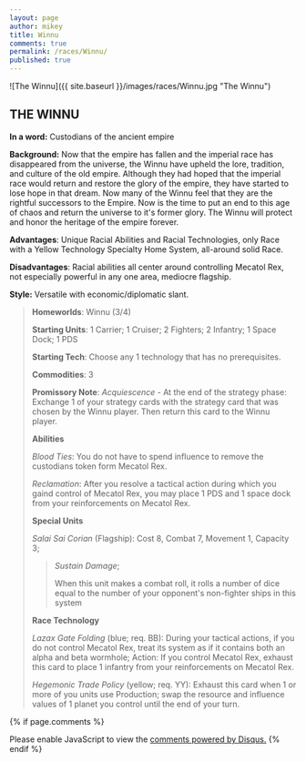 ```yaml
---
layout: page
author: mikey
title: Winnu
comments: true
permalink: /races/Winnu/
published: true
---
```


![The Winnu]({{ site.baseurl }}/images/races/Winnu.jpg "The Winnu")

## THE WINNU

**In a word:** Custodians of the ancient empire

**Background:** Now that the empire has fallen and the imperial race has disappeared from the universe, the Winnu have upheld the lore, tradition, and culture of the old empire.  Although they had hoped that the imperial race would return and restore the glory of the empire, they have started to lose hope in that dream.  Now many of the Winnu feel that they are the rightful successors to the Empire.  Now is the time to put an end to this age of chaos and return the universe to it's former glory.  The Winnu will protect and honor the heritage of the empire forever.

**Advantages**: Unique Racial Abilities and Racial Technologies, only Race with a Yellow Technology Specialty Home System, all-around solid Race.

**Disadvantages**: Racial abilities all center around controlling Mecatol Rex, not especially powerful in any one area, mediocre flagship.

**Style:** Versatile with economic/diplomatic slant.

>**Homeworlds**: Winnu (3/4)
>
>**Starting Units**: 1 Carrier; 1 Cruiser; 2 Fighters; 2 Infantry; 1 Space Dock; 1 PDS
>
>**Starting Tech**: Choose any 1 technology that has no prerequisites. 
>
>**Commodities**: 3
>
>**Promissory Note**: _Acquiescence_ - At the end of the strategy phase: Exchange 1 of your strategy cards with the strategy card that was chosen by the Winnu player. Then return this card to the Winnu player.
>
>**Abilities**
>
>_Blood Ties_: You do not have to spend influence to remove the custodians token form Mecatol Rex.
>
>_Reclamation_: After you resolve a tactical action during which you gaind control of Mecatol Rex, you may place 1 PDS and 1 space dock from your reinforcements on Mecatol Rex.
>
>**Special Units**
>
>_Salai Sai Corian_ (Flagship): Cost 8, Combat 7, Movement 1, Capacity 3; 
>>_Sustain Damage_;
>>
>>When this unit makes a combat roll, it rolls a number of dice equal to the number of your opponent's non-fighter ships in this system 
>
>**Race Technology**
>
>_Lazax Gate Folding_ (blue; req. BB): During your tactical actions, if you do not control Mecatol Rex, treat its system as if it contains both an alpha and beta wormhole; Action: If you control Mecatol Rex, exhaust this card to place 1 infantry from your reinforcements on Mecatol Rex.  
>
>_Hegemonic Trade Policy_ (yellow; req. YY): Exhaust this card when 1 or more of you units use Production; swap the resource and influence values of 1 planet you control until the end of your turn.

{% if page.comments %}
<div id="disqus_thread"></div>
<script>

/**
*  RECOMMENDED CONFIGURATION VARIABLES: EDIT AND UNCOMMENT THE SECTION BELOW TO INSERT DYNAMIC VALUES FROM YOUR PLATFORM OR CMS.
*  LEARN WHY DEFINING THESE VARIABLES IS IMPORTANT: https://disqus.com/admin/universalcode/#configuration-variables*/
/*
var disqus_config = function () {
this.page.url = PAGE_URL;  // Replace PAGE_URL with your page's canonical URL variable
this.page.identifier = PAGE_IDENTIFIER; // Replace PAGE_IDENTIFIER with your page's unique identifier variable
};
*/
(function() { // DON'T EDIT BELOW THIS LINE
var d = document, s = d.createElement('script');
s.src = 'https://mikeymischief-github-io.disqus.com/embed.js';
s.setAttribute('data-timestamp', +new Date());
(d.head || d.body).appendChild(s);
})();
</script>
<noscript>Please enable JavaScript to view the <a href="https://disqus.com/?ref_noscript">comments powered by Disqus.</a></noscript>
<script id="dsq-count-scr" src="//mikeymischief-github-io.disqus.com/count.js" async></script>                            
{% endif %}
